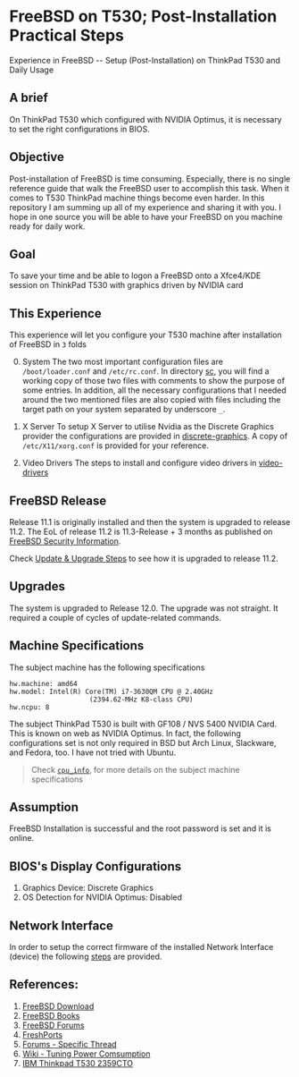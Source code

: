 # FreeBSD on T530; Post-Installation Practical Steps

Experience in FreeBSD -- Setup (Post-Installation) on ThinkPad T530 and Daily Usage

## A brief

On ThinkPad T530 which configured with NVIDIA Optimus, it is necessary to set the right configurations in BIOS.

## Objective
Post-installation of FreeBSD is time consuming. Especially, there is no single reference guide that walk the FreeBSD user to accomplish this task. When it comes to T530 ThinkPad machine things become even harder.
In this repository I am summing up all of my experience and sharing it with you. I hope in one source you will be able to have your FreeBSD on you machine ready for daily work.

## Goal

To save your time and be able to logon a FreeBSD onto a Xfce4/KDE session on ThinkPad T530 with graphics driven by NVIDIA card

## This Experience 
This experience will let you configure your T530 machine after installation of FreeBSD in `3` folds
 
0. System
The two most important configuration files are `/boot/loader.conf` and `/etc/rc.conf`. In directory [sc](./System.Configurations/sc), you will find a working copy of those two files with comments to show the purpose of some entries.
In addition, all the necessary configurations that I needed around the two mentioned files are also copied with files including the target path on your system separated by underscore `_`.
 
0. X Server 
To setup X Server to utilise Nvidia as the Discrete Graphics provider the configurations are provided in [discrete-graphics](./X.Window.System/X.Server/discrete-graphics-profile/readme.md).
A copy of `/etc/X11/xorg.conf` is provided for your reference.

0. Video Drivers
The steps to install and configure video drivers in [video-drivers](./X.Window.System/video-drivers/readme.md)


## FreeBSD Release

Release 11.1 is originally installed and then the system is upgraded to release 11.2.
The EoL of release 11.2 is 11.3-Release + 3 months as published on [FreeBSD Security Information](https://www.freebsd.org/security/security.html#sup).

Check [Update & Upgrade Steps](./System.Configurations/Update_and_Upgrade/steps) to see how it is upgraded to release 11.2. 

## Upgrades
The system is upgraded to Release 12.0. The upgrade was not straight. It required a couple of cycles of update-related commands.  

## Machine Specifications
The subject machine has the following specifications

```
hw.machine: amd64
hw.model: Intel(R) Core(TM) i7-3630QM CPU @ 2.40GHz
					(2394.62-MHz K8-class CPU)
hw.ncpu: 8

```

The subject ThinkPad T530 is built with GF108 / NVS 5400 NVIDIA Card. This is known on web as NVIDIA Optimus. In fact, the following configurations set is not only required in BSD but Arch Linux, Slackware, and Fedora, too. I have not tried with Ubuntu.

> Check [`cpu_info`](./System.Configurations/tools/cpu_info), for more details on the subject machine specifications

## Assumption
FreeBSD Installation is successful and the root password is set and it is online.

## BIOS's Display Configurations

1. Graphics Device: Discrete Graphics
2. OS Detection for NVIDIA Optimus: Disabled


## Network Interface
In order to setup the correct firmware of the installed Network Interface (device) the following [steps](./System.Configurations/network/readme.md) are provided.

## References:

1. [FreeBSD Download](https://download.freebsd.org/ftp/doc/en/books/handbook/book.pdf)
2. [FreeBSD Books](https://download.freebsd.org/ftp/doc/en/books/arch-handbook/book.pdf)
3. [FreeBSD Forums](https://forums.freebsd.org)
4. [FreshPorts](https://freshports.org/x11/nvidia-driver/)
5. [Forums - Specific Thread](https://forums.freebsd.org/threads/how-to-solving-xorg-with-nvidia-issues-no-screens-found-ee-and-other-nasty-problems-gremlins.64941/)
6. [Wiki - Tuning Power Comsumption](https://wiki.freebsd.org/TuningPowerConsumption)
7. [IBM Thinkpad T530 2359CTO](https://wiki.freebsd.org/Laptops/Thinkpad_T530)




